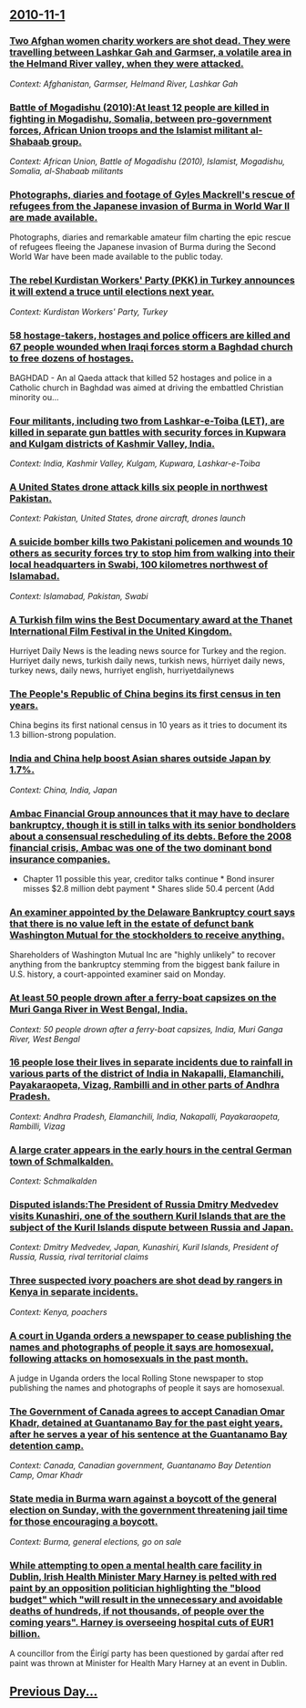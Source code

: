 ## [2010-11-1](/news/2010/11/1/index.md)

### [Two Afghan women charity workers are shot dead. They were travelling between Lashkar Gah and Garmser, a volatile area in the Helmand River valley, when they were attacked. ](/news/2010/11/1/two-afghan-women-charity-workers-are-shot-dead-they-were-travelling-between-lashkar-gah-and-garmser-a-volatile-area-in-the-helmand-river-v.md)
_Context: Afghanistan, Garmser, Helmand River, Lashkar Gah_

### [Battle of Mogadishu (2010):At least 12 people are killed in fighting in Mogadishu, Somalia, between pro-government forces, African Union troops and the Islamist militant al-Shabaab group. ](/news/2010/11/1/battle-of-mogadishu-2010-pat-least-12-people-are-killed-in-fighting-in-mogadishu-somalia-between-pro-government-forces-african-union-tr.md)
_Context: African Union, Battle of Mogadishu (2010), Islamist, Mogadishu, Somalia, al-Shabaab militants_

### [Photographs, diaries and footage of Gyles Mackrell's rescue of refugees from the Japanese invasion of Burma in World War II are made available. ](/news/2010/11/1/photographs-diaries-and-footage-of-gyles-mackrell-s-rescue-of-refugees-from-the-japanese-invasion-of-burma-in-world-war-ii-are-made-availab.md)
Photographs, diaries and remarkable amateur film charting the epic rescue of refugees fleeing the Japanese invasion of Burma during the Second World War have been made available to the public today.

### [The rebel Kurdistan Workers' Party (PKK) in Turkey announces it will extend a truce until elections next year. ](/news/2010/11/1/the-rebel-kurdistan-workers-party-pkk-in-turkey-announces-it-will-extend-a-truce-until-elections-next-year.md)
_Context: Kurdistan Workers' Party, Turkey_

### [58 hostage-takers, hostages and police officers are killed and 67 people wounded when Iraqi forces storm a Baghdad church to free dozens of hostages. ](/news/2010/11/1/58-hostage-takers-hostages-and-police-officers-are-killed-and-67-people-wounded-when-iraqi-forces-storm-a-baghdad-church-to-free-dozens-of.md)
BAGHDAD - An al Qaeda attack that killed 52 hostages and police in a Catholic church in Baghdad was aimed at driving the embattled Christian minority ou...

### [Four militants, including two from Lashkar-e-Toiba (LET), are killed in separate gun battles with security forces in Kupwara and Kulgam districts of Kashmir Valley, India. ](/news/2010/11/1/four-militants-including-two-from-lashkar-e-toiba-let-are-killed-in-separate-gun-battles-with-security-forces-in-kupwara-and-kulgam-dist.md)
_Context: India, Kashmir Valley, Kulgam, Kupwara, Lashkar-e-Toiba_

### [A United States drone attack kills six people in northwest Pakistan. ](/news/2010/11/1/a-united-states-drone-attack-kills-six-people-in-northwest-pakistan.md)
_Context: Pakistan, United States, drone aircraft, drones launch_

### [A suicide bomber kills two Pakistani policemen and wounds 10 others as security forces try to stop him from walking into their local headquarters in Swabi, 100 kilometres northwest of Islamabad. ](/news/2010/11/1/a-suicide-bomber-kills-two-pakistani-policemen-and-wounds-10-others-as-security-forces-try-to-stop-him-from-walking-into-their-local-headqua.md)
_Context: Islamabad, Pakistan, Swabi_

### [A Turkish film wins the Best Documentary award at the Thanet International Film Festival in the United Kingdom. ](/news/2010/11/1/a-turkish-film-wins-the-best-documentary-award-at-the-thanet-international-film-festival-in-the-united-kingdom.md)
Hurriyet Daily News is the leading news source for Turkey and the region. Hurriyet daily news, turkish daily news, turkish news, hürriyet daily news, turkey news, daily news, hurriyet english, hurriyetdailynews

### [The People's Republic of China begins its first census in ten years. ](/news/2010/11/1/the-people-s-republic-of-china-begins-its-first-census-in-ten-years.md)
China begins its first national census in 10 years as it tries to document its 1.3 billion-strong population.

### [India and China help boost Asian shares outside Japan by 1.7%. ](/news/2010/11/1/india-and-china-help-boost-asian-shares-outside-japan-by-1-7.md)
_Context: China, India, Japan_

### [Ambac Financial Group announces that it may have to declare bankruptcy, though it is still in talks with its senior bondholders about a consensual rescheduling of its debts.  Before the 2008 financial crisis, Ambac was one of the two dominant bond insurance companies. ](/news/2010/11/1/ambac-financial-group-announces-that-it-may-have-to-declare-bankruptcy-though-it-is-still-in-talks-with-its-senior-bondholders-about-a-cons.md)
* Chapter 11 possible this year, creditor talks continue * Bond insurer misses $2.8 million debt payment * Shares slide 50.4 percent (Add

### [An examiner appointed by the Delaware Bankruptcy court says that there is no value left in the estate of defunct bank Washington Mutual for the stockholders to receive anything. ](/news/2010/11/1/an-examiner-appointed-by-the-delaware-bankruptcy-court-says-that-there-is-no-value-left-in-the-estate-of-defunct-bank-washington-mutual-for.md)
Shareholders of Washington Mutual Inc are &quot;highly unlikely&quot; to recover anything from the bankruptcy stemming from the biggest bank failure in U.S. history, a court-appointed examiner said on Monday.

### [At least 50 people drown after a ferry-boat capsizes on the Muri Ganga River in West Bengal, India. ](/news/2010/11/1/at-least-50-people-drown-after-a-ferry-boat-capsizes-on-the-muri-ganga-river-in-west-bengal-india.md)
_Context: 50 people drown after a ferry-boat capsizes, India, Muri Ganga River, West Bengal_

### [16 people lose their lives in separate incidents due to rainfall in various parts of the district of India in Nakapalli, Elamanchili, Payakaraopeta, Vizag, Rambilli and in other parts of Andhra Pradesh. ](/news/2010/11/1/16-people-lose-their-lives-in-separate-incidents-due-to-rainfall-in-various-parts-of-the-district-of-india-in-nakapalli-elamanchili-payaka.md)
_Context: Andhra Pradesh, Elamanchili, India, Nakapalli, Payakaraopeta, Rambilli, Vizag_

### [A large crater appears in the early hours in the central German town of Schmalkalden. ](/news/2010/11/1/a-large-crater-appears-in-the-early-hours-in-the-central-german-town-of-schmalkalden.md)
_Context: Schmalkalden_

### [Disputed islands:The President of Russia Dmitry Medvedev visits Kunashiri, one of the southern Kuril Islands that are the subject of the Kuril Islands dispute between Russia and Japan. ](/news/2010/11/1/disputed-islands-pthe-president-of-russia-dmitry-medvedev-visits-kunashiri-one-of-the-southern-kuril-islands-that-are-the-subject-of-the-ku.md)
_Context: Dmitry Medvedev, Japan, Kunashiri, Kuril Islands, President of Russia, Russia, rival territorial claims_

### [Three suspected ivory poachers are shot dead by rangers in Kenya in separate incidents. ](/news/2010/11/1/three-suspected-ivory-poachers-are-shot-dead-by-rangers-in-kenya-in-separate-incidents.md)
_Context: Kenya, poachers_

### [A court in Uganda orders a newspaper to cease publishing the names and photographs of people it says are homosexual, following attacks on homosexuals in the past month. ](/news/2010/11/1/a-court-in-uganda-orders-a-newspaper-to-cease-publishing-the-names-and-photographs-of-people-it-says-are-homosexual-following-attacks-on-ho.md)
A judge in Uganda orders the local Rolling Stone newspaper to stop publishing the names and photographs of people it says are homosexual.

### [The Government of Canada agrees to accept Canadian Omar Khadr, detained at Guantanamo Bay for the past eight years, after he serves a year of his sentence at the Guantanamo Bay detention camp. ](/news/2010/11/1/the-government-of-canada-agrees-to-accept-canadian-omar-khadr-detained-at-guantanamo-bay-for-the-past-eight-years-after-he-serves-a-year-o.md)
_Context: Canada, Canadian government, Guantanamo Bay Detention Camp, Omar Khadr_

### [State media in Burma warn against a boycott of the general election on Sunday, with the government threatening jail time for those encouraging a boycott. ](/news/2010/11/1/state-media-in-burma-warn-against-a-boycott-of-the-general-election-on-sunday-with-the-government-threatening-jail-time-for-those-encouragi.md)
_Context: Burma, general elections, go on sale_

### [While attempting to open a mental health care facility in Dublin, Irish Health Minister Mary Harney is pelted with red paint by an opposition politician highlighting the "blood budget" which "will result in the unnecessary and avoidable deaths of hundreds, if not thousands, of people over the coming years". Harney is overseeing hospital cuts of EUR1 billion. ](/news/2010/11/1/while-attempting-to-open-a-mental-health-care-facility-in-dublin-irish-health-minister-mary-harney-is-pelted-with-red-paint-by-an-oppositio.md)
A councillor from the Éirígí party has been questioned by gardaí after red paint was thrown at Minister for Health Mary Harney at an event in Dublin.

## [Previous Day...](/news/2010/10/31/index.md)

